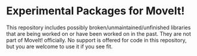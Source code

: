 Experimental Packages for MoveIt!
=================================

This repository includes possibly broken/unmaintained/unfinished libraries that are being worked on or have been worked on in the past.
They are not part of MoveIt! officially.
No support is offered for code in this repository, but you are welcome to use it if you see fit.

